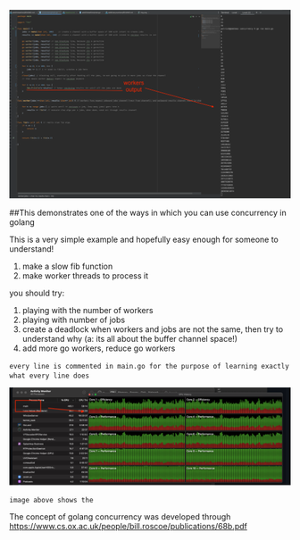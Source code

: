 ![img_1.png](img_1.png)

##This demonstrates one of the ways in which you can use concurrency in golang

This is a very simple example and hopefully easy enough for someone to understand!

1. make a slow fib function
2. make worker threads to process it

you should try:
1. playing with the number of workers
2. playing with number of jobs
3. create a deadlock when workers and jobs are not the same, then try to understand why (a: its all about the buffer channel space!)
4. add more go workers, reduce go workers

`every line is commented in main.go for the purpose of learning exactly what every line does`




![img.png](img.png)

`image above shows the `

The concept of golang concurrency was developed through
https://www.cs.ox.ac.uk/people/bill.roscoe/publications/68b.pdf

